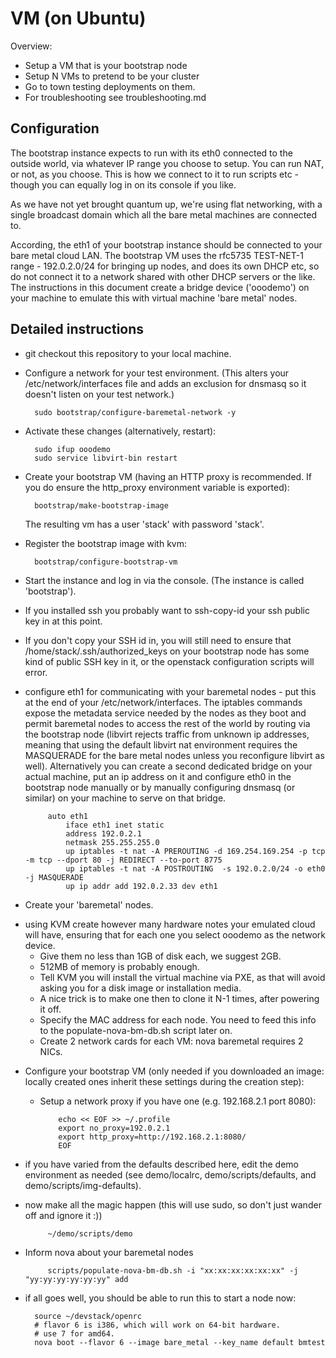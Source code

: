 VM (on Ubuntu)
==============

Overview:
* Setup a VM that is your bootstrap node
* Setup N VMs to pretend to be your cluster
* Go to town testing deployments on them.
* For troubleshooting see troubleshooting.md

Configuration
-------------

The bootstrap instance expects to run with its eth0 connected to the outside
world, via whatever IP range you choose to setup. You can run NAT, or not, as
you choose. This is how we connect to it to run scripts etc - though you can
equally log in on its console if you like.

As we have not yet brought quantum up, we're using flat networking, with a
single broadcast domain which all the bare metal machines are connected to.

According, the eth1 of your bootstrap instance should be connected to your bare
metal cloud LAN. The bootstrap VM uses the rfc5735 TEST-NET-1 range -
192.0.2.0/24 for bringing up nodes, and does its own DHCP etc, so do not
connect it to a network shared with other DHCP servers or the like. The
instructions in this document create a bridge device ('ooodemo') on your
machine to emulate this with virtual machine 'bare metal' nodes.

Detailed instructions
---------------------

* git checkout this repository to your local machine.

* Configure a network for your test environment.
  (This alters your /etc/network/interfaces file and adds an exclusion for
  dnsmasq so it doesn't listen on your test network.)

        sudo bootstrap/configure-baremetal-network -y

* Activate these changes (alternatively, restart):

        sudo ifup ooodemo
        sudo service libvirt-bin restart

* Create your bootstrap VM (having an HTTP proxy is recommended. If you do
  ensure the http_proxy environment variable is exported):

        bootstrap/make-bootstrap-image

  The resulting vm has a user 'stack' with password 'stack'.

* Register the bootstrap image with kvm:

        bootstrap/configure-bootstrap-vm

* Start the instance and log in via the console. (The instance is called
  'bootstrap').
 - If you installed ssh you probably want to ssh-copy-id your ssh public key in
   at this point.
 - If you don't copy your SSH id in, you will still need to ensure that
   /home/stack/.ssh/authorized_keys on your bootstrap node has some kind of
   public SSH key in it, or the openstack configuration scripts will error.
 - configure eth1 for communicating with your baremetal nodes - put this at the
   end of your /etc/network/interfaces. The iptables commands expose the
   metadata service needed by the nodes as they boot and permit baremetal nodes
   to access the rest of the world by routing via the bootstrap node (libvirt
   rejects traffic from unknown ip addresses, meaning that using the default
   libvirt nat environment requires the MASQUERADE for the bare metal nodes
   unless you reconfigure libvirt as well).  Alternatively you can create a second
   dedicated bridge on your actual machine, put an ip address on it and configure
   eth0 in the bootstrap node manually or by manually configuring dnsmasq (or
   similar) on your machine to serve on that bridge.

            auto eth1
                iface eth1 inet static
                address 192.0.2.1
                netmask 255.255.255.0
                up iptables -t nat -A PREROUTING -d 169.254.169.254 -p tcp -m tcp --dport 80 -j REDIRECT --to-port 8775
                up iptables -t nat -A POSTROUTING  -s 192.0.2.0/24 -o eth0 -j MASQUERADE
                up ip addr add 192.0.2.33 dev eth1

* Create your 'baremetal' nodes.
 - using KVM create however many hardware notes your emulated cloud will have,
   ensuring that for each one you select ooodemo as the network device.
   - Give them no less than 1GB of disk each, we suggest 2GB.
   - 512MB of memory is probably enough.
   - Tell KVM you will install the virtual machine via PXE, as that will avoid
     asking you for a disk image or installation media.
   - A nice trick is to make one then to clone it N-1 times, after powering it
     off.
   - Specify the MAC address for each node. You need to feed this info
     to the populate-nova-bm-db.sh script later on.
   - Create 2 network cards for each VM: nova baremetal requires 2 NICs.

* Configure your bootstrap VM (only needed if you downloaded an image: locally
  created ones inherit these settings during the creation step):

  - Setup a network proxy if you have one (e.g. 192.168.2.1 port 8080):

            echo << EOF >> ~/.profile
            export no_proxy=192.0.2.1
            export http_proxy=http://192.168.2.1:8080/
            EOF

 - if you have varied from the defaults described here, edit the demo
   environment as needed (see demo/localrc, demo/scripts/defaults, and
   demo/scripts/img-defaults).

 - now make all the magic happen (this will use sudo, so don't just wander off
   and ignore it :))

            ~/demo/scripts/demo

 - Inform nova about your baremetal nodes

            scripts/populate-nova-bm-db.sh -i "xx:xx:xx:xx:xx:xx" -j "yy:yy:yy:yy:yy:yy" add

* if all goes well, you should be able to run this to start a node now:

        source ~/devstack/openrc
        # flavor 6 is i386, which will work on 64-bit hardware.
        # use 7 for amd64.
        nova boot --flavor 6 --image bare_metal --key_name default bmtest

